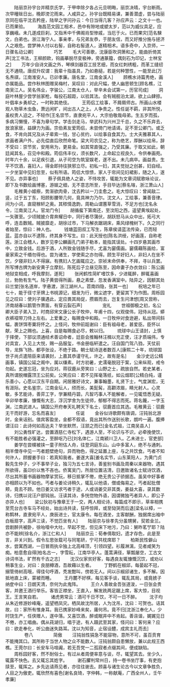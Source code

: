 <!-- { "loadSidebar": true } -->
　　陆丽京孙宇台并精京氏学，于甲申除夕各占元旦明晦，丽京决晴，宇台断雨。次早曈昽日出，晚即滂沱雨来。人咸异之。孙宇台既精易课，兼善潜虚，尝与陆丽京同在临平沈去矜座，陆举之字问孙云：今日当得几客？孙应声云：之文十一也。已而果验。
　　海昌范文园工相术，邑中有隙地或塑太岁，范以为威仪具足，应享巍峨。未几遂成巨刹，又指禾中千佛阁肖型惨戚，当厄于火。已而果灾[范名騋文，白弟也。浙江海宁人。事亲孝，与兄弟友恭，于朋友信，而又好推分施与拯济人之艰危。尝梦神人付以右髻，自称右髻道人，遂精相术。语多奇中，入京师，一日骤名动公卿]
　　
　　巧艺
　　毛大可善歌，沈康臣吹洞箫和之，能曲折倚其声[沈工书法，王柳颜欧，钩画摹脱尽变极神，旁通篆籀，偶刻石为印记，士林宝之]
　　万年少自诗文画之外，琴棋剑器百工技艺细，而女红刺绣粗，而革工缝纫无不通晓。唐叔升叹谓：我辈十指虽具，乃如悬槌，若是何种慧性，一能至此[万名焘祺，江南淮安人。已卯孝廉。唐名堂，江南金溪人]
　　顾樵水诗篇秀绝，画亦属能品。尝作秋林图赠吴梅村，吴叹曰：对此尺幅，使人幽思顿生[顾名樵，江南吴江人。吴名伟业，字骏公，江南太仓人，举辛未会试第一，历官司成]
　　洞庭叶林屋少尝学翁家枪，每投石超距，以验其法。会有贼舰泊太湖，欲上山肆掠。叶倡率乡勇却之，一时称其绝伎。
　　王筠侣工绘事，不屑屑师古。所画山水楼观人物草木虫鱼，萧远闲旷，间出古人之上。人争贵之。性任诞不羁，非其所悦，虽权贵人迫之，不轻作[王名崇节，直隶宛平人，大宗伯敬哉母弟。生五岁而孤，多病习懒慢，不喜为章句学。学击剑走马，举武科为兴州卫千总，久之不乐弃去，放浪家居，益肆力为画。宗伯素友爱筠侣，未尝倚门地请谒，足不至公卿门。或乏食，不肯向其兄及从子辈索一钱，甘心贫约，以绘事自食其力。士大夫雅慕其人，求画者满户外，必先偿直后欣然命笔。梁大司农见之，称为绝艺，厚酬以绘帛，辞不受曰：崇节贫，安用帛为，更易金。如其常直强之，乃受其廉。于取又如此，朝廷闻其名，召见中和殿。筠侣伟丰仪，须长数尺，上命起立视良久，令供奉画苑。时年六十余，以足疾引退，从子司空为筑室娱老，遂不出。未几病卒。画益贵。生平不饮酒，喜妇人，得金即持往狭邪立尽。初私一妇，其夫觉挞之创甚，妇自经。一夕坐室中见妇忽至，似有所语。筠侣大惊愦，家人于帘间见妇裙影，随之入，遂不见。亦异事也]
　　蔡子佩具绝人之姿，不恃攻苦，辄能为文章词赋歌咏论议，即下及书数绘画博塞，游娱之细，无不意志所至，手目毕达[蔡名瑢，浙江萧山人]
　　毛稚黄小姬瘵，势渐欲肉骨，沈去矜以一刀圭愈之。毛大惊叹曰：曾闻敌二竖，过于五丁东，阳顾影腰带几何，竟具神力乃尔。沈文人，工绘事，兼善音律。间为小词，直窥稼轩之奥。其秾情逸韵，周勒山谓蕙草雪消，不足方也[沈名永令，江南吴江人。官龙门令]
　　胡循蜚下第南还，至汶阳之西，遥望黄埃起处，一矢骤至。少顷贼披介胄奔耀日中，同行者尽蒲伏，胡跃怒马从众中出，拓弓大呼，连击数贼。贼披靡走，胡徐过市，下马解衣踞胡床，乘风绿槐树下。久之同行者始至，惊曰：神人也。
　　钱塘蓝田叔工写生，陈章侯请蓝法传染，已而轻蓝。蓝亦自以不逮陈，终其身不写生。曰：此天授也[陈名洪绶，好画莲，自称老莲。浙江会稽人，数岁见李公麟画孔门弟子勒本，能指其误处。十四岁悬其画市中，立致金钱。后游于酒，人所致金钱随手尽，尤喜为窭儒画。窭儒藉陈画给，富豪家索之千缗勿得也。尝为诸生，学使索之亦勿得。顾生平好妇人，非妇人在坐不饮，夕寝非妇人不得寐。有携妇人乞画辄应之。崇祯末命供奉，不拜，寻以兵罢。所写博古牌为新安黄子立摩刻，陈死后子立昼见陈至，因命妻子办衣敛曰：陈公画地狱变相成，呼我摩刻，遂死]
　　张闲鹤性简旷嗜饮多，少进辄醉，醉辄喜画兰，勃勃有生气。陆子黄尝得所画，悬之素壁，忽发香满室中。陆异之，因额其处曰兰堂[张名道岸，字悬渡，浙江湖州人。苕南四隐，张其一也]
　　祝培之年已七十，能于径寸牙牌上书桃源记，细发为行，微尘遮字，更留其下为作图。周栎园见之叹曰：使刘子骥遇此，定应畏其局促，攒眉而去，岂复生问津想[周又尝称，济南胡春以鹅管作萧笛，有穿云裂石声]
　　
　　宠礼
　　世祖御极之初，名公卿大臣子弟入卫，时商邱宋文康公长子牧仲，年甫十四，仪观俊伟，冠侍从冠。蟒衣裤褶带刀侍上左右。上爱重之，每赐食中和殿。一日牧仲对食逊避，私出带间斜幅，裹饼饵枣粟将怀之。上怪问，牧仲前跽谢曰：臣有祖母老，甚爱臣。臣怀以献，荣上之赐也。上喜，自是每赐食必尽，敕以归。
　　琉球中山王请封，上慎于择使，下部议须通经术善诏命者，廷臣会推翰林汪楫以充正使，汪才质端伟，专对具宜，入见上大悦，赐一品服玺，书金册临轩遣之。汪自国门驾八驺，天仗前导，龙旆飞扬，都亭张设，不绝于路。朝士赋诗送者数百人[康熙二十年，琉球国世子尚贞遣陪臣来请袭封，上嘉其恭谨守礼，许之，故有是名]
　　金沙史远公精画事，镇国公延之阁中，属以缣素。时方初暑，史濡毫脱冠于案，公来纵观，戒令勿起。史遂忘冠，坐为应对。蒋驭鹿从旁笑曰：山野之士，疏放自然。若史某者，真所谓脱帽露顶王公前矣。公笑应曰：君不见挥毫落纸，如云烟耶[公精白纯，谨乐善小，心愿以汉东平自期。闲居雅好诗文，兼事翰墨，礼贤下士，气度渊宏，无有涯际。史名鉴宗，江南金坛人，颀而长，美髭髯，高颧浓眉，睛光射人。心灵敏，多艺能诗，善弈工字，学兼精丹碧。凡智巧事人不能解者，一见辄悟悉无疑。辛卯举孝廉，慷慨有大志，浮沉学舍为生徒师，郁郁不得志而死。蒋名鑨，一字玉渊，江南武进人。镇国公开府奉天礼聘天下名士，驭鹿首应其选。毛稚黄云：驭鹿无干而好游，忘名而喜友]
　　
　　任诞
　　金谷似诗歌颇有唐调，汪钝翁北游时，金来话别。值宾客盈坐，金都不叙语，竟出其所作送别长歌，朗吟一遍。腹捧谓汪曰：此诗何如高达夫？举坐默然，汪颔之而已[金名式祖，江南吴县人]
　　刘公勇性旷达，尝置酒慈仁寺松下，遇游人至，不论识与不识，必牵挽使饮，有不能胜者必强灌之，至醉呕乃已[刘名体仁，江南颍川卫人。乙未进士，官吏部]
　　姜学在尝幞被挟一童子附估人舟，往登洞庭东山。山中多富人，绝不与通刺。相羊僧寺中见一丐者题壁绝句，异而物色，得之延置上座，与之共饮食。丐者不知何许人，顾握姜手曰：若真知我者。姜遂大喜[姜名实节，山东莱阳人，为黄门贞毅先生仲子，少不事举子业，独习为五七言诗，善鉴别书画及周秦以来器物，遇其所欲得，虽卬价以售不吝也。侨寓吴门，所居位置洁清，日邀致诸名士赋诗饮酒，尽出其所蓄书画器物摩挲赏玩，移日抵掌不倦，绝无贵公子骄据态。虽吴中好事者亦相顾以为不如也。丐者与姜论诗稍久，辄乱以他语，僧或侮易之，丐者起批僧颊，竟去不顾。他日姜又访求丐者于途，人或诮姜交非其类，姜益大喜，录其数诗，归携以诧汪户部钝翁。汪读其诗，多恍惚物外语，因谓微独丐者异人，即公子亦异人也]
　　梁公狄初与豫章王于一交，两人相论诗，每篇成不即示，草率相携至荒台古寺车马不经处，始出诗共读，狂呼惊拜，或至恸哭而后退[梁名以樟，一称鹪林，直隶宛平人，庚辰进士，官太康令。每在酒坐，主客献酬，独据席出袖中白板扇字，高声三读，不觉匹坐有人]
　　陆丽京与徐孝先分虽甥舅，契若金兰。尝剧醉共被卧，徐咍噎中大吐，早起不觉，但见床下地污，乃曰：舅昨茗艼耶？陆亦不能辨[徐名介，浙江仁和人]
　　陆丽京云：荀奉倩取妇，遗才存色，此是至言，非关兴到。假令左思张载可与同笔研，宁可共枕席耶？
　　柏斯民性僻山水，尝寓西湖，一日冒雨执伞独上北高峰顶，引领四望。衫履淋漓，见者咸笑为痴。柏意愈自得[柏名古一，字雪耘，江南华亭人。蓬蒿满径，箪瓢屡空，工古文诗词书法，旷然有千古之志]
　　沈汉仪家贫好客，每遇良友辄慷慨沉饮，或劝以稍事生业，对曰：良朋樽酒，吾故藉以生者。
　　丁野鹤在椒邱，每晏起不冠，搦管倚树高哦，得佳句呼酒，秃发酣叫，傍若无人。间以示椒邱诸生，多不解。因抵地直上床，蒙被而睡。
　　王丹麓不好棋，每见客手谈，辄乱其局，或竟掳子纳奁中曰：日朗天清，奈何为此鬼阵。
　　王介人善故金吾张道浚，一日张会贵客，并邀王酒行举乐。客皆正襟坐，王直入，解发跣两足踞上席，客大惊，目视王。王言笑自若。
　　诸虎男常云：酒可千日不饮，不可一日不醉。
　　沈子均从朱近修游妙峰庵，遥望栖凤灾。栖凤故沈所居，人为沈吊，沈曰：可贺也。诘其故，曰：家所有惟身耳。我已携家妙峰来矣，庸何吊。竟不归[沈浙江奉化人，少时饶生产，任侠赠人，遂中落。又喜饮酒，醉或眠井中不肯起。善诙谐，娓娓见日不倦，亦工唱曲。偶从莼湖归，唱于途，有人蹑武至其家，怪问曰：客何来？应曰：欲走奉化，听公曲迷失路耳。沈以为知音，止宿设醴，成宾主礼而去]
　　
　　卷八
　　
　　简傲
　　汪钝翁性狷急不能容物，意所不可，虽百贲育不能掩其口。其所称于当世人物之众不能数人。汪钝翁颇自患懒放，兼以此规王西樵。王莞尔曰：长安车马喧阗，若无吾党一二孤寂者点缀其间，便成缺陷。
　　周栎园好客，然不耐俗士。有过从者周便率意与谈，尽，辄望其去。坐少久，辄露不快色。去又辄忘其姓字。
　　谢石臞判常州日，持一卷书坐厅事，有吏抱牍至，辄挥之。乡先达请燕见者，亦往往谢去。顾喜与诸生论古今以文章争胜负，人目之为傲吏。辄欣然有喜色[谢名良琦，字仲韩，一称献庵，广西全州人，壬午孝廉]
